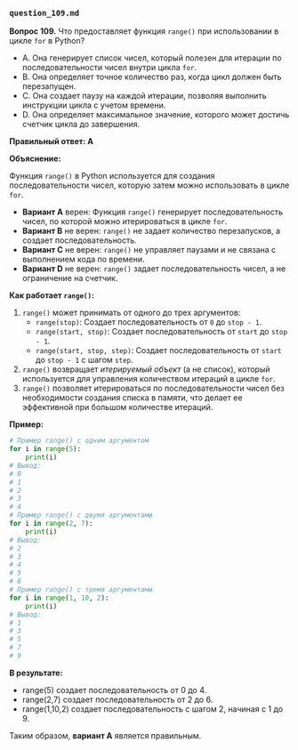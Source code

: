 ### `question_109.md`

**Вопрос 109.** Что предоставляет функция `range()` при использовании в цикле `for` в Python?

- A. Она генерирует список чисел, который полезен для итерации по последовательности чисел внутри цикла `for`.
- B. Она определяет точное количество раз, когда цикл должен быть перезапущен.
- C. Она создает паузу на каждой итерации, позволяя выполнить инструкции цикла с учетом времени.
- D. Она определяет максимальное значение, которого может достичь счетчик цикла до завершения.

**Правильный ответ: A**

**Объяснение:**

Функция `range()` в Python используется для создания последовательности чисел, которую затем можно использовать в цикле `for`.

*   **Вариант A** верен: Функция `range()` генерирует последовательность чисел, по которой можно итерироваться в цикле `for`.
*   **Вариант B** не верен: `range()` не задает количество перезапусков, а создает последовательность.
*   **Вариант C** не верен: `range()` не управляет паузами и не связана с выполнением кода по времени.
*   **Вариант D** не верен: `range()` задает последовательность чисел, а не ограничение на счетчик.

**Как работает `range()`:**

1.  `range()` может принимать от одного до трех аргументов:
    *   `range(stop)`: Создает последовательность от `0` до `stop - 1`.
    *   `range(start, stop)`: Создает последовательность от `start` до `stop - 1`.
    *   `range(start, stop, step)`: Создает последовательность от `start` до `stop - 1` с шагом `step`.
2.  `range()` возвращает *итерируемый объект* (а не список), который используется для управления количеством итераций в цикле `for`.
3.  `range()` позволяет итерироваться по последовательности чисел без необходимости создания списка в памяти, что делает ее эффективной при большом количестве итераций.

**Пример:**

```python
# Пример range() с одним аргументом
for i in range(5):
    print(i)
# Вывод:
# 0
# 1
# 2
# 3
# 4
# Пример range() с двумя аргументами
for i in range(2, 7):
    print(i)
# Вывод:
# 2
# 3
# 4
# 5
# 6
# Пример range() с тремя аргументами
for i in range(1, 10, 2):
    print(i)
# Вывод:
# 1
# 3
# 5
# 7
# 9
```
**В результате:**
* range(5) создает последовательность от 0 до 4.
* range(2,7) создает последовательность от 2 до 6.
* range(1,10,2) создает последовательность с шагом 2, начиная с 1 до 9.

Таким образом, **вариант A** является правильным.
